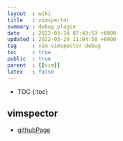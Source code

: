 ```yaml
---
layout  : wiki
title   : vimspector
summary : debug plugin 
date    : 2022-03-24 07:43:53 +0900
updated : 2022-03-24 11:04:58 +0900
tag     : vim vimspector debug 
toc     : true
public  : true
parent  : [[vim]] 
latex   : false
---
```

* TOC
{:toc}


## vimspector
- [githubPage](https://puremourning.github.io/vimspector-web/#getting-started)
